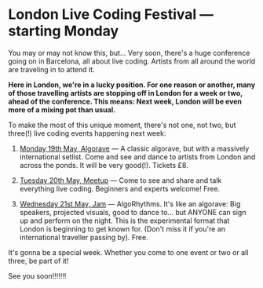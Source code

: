 # London Live Coding Festival — starting Monday

You may or may not know this, but... Very soon, there's a huge conference going on in Barcelona, all about live coding. Artists from all around the world are traveling in to attend it.

**Here in London, we're in a lucky position. For one reason or another, many of those travelling artists are stopping off in London for a week or two, ahead of the conference. This means: Next week, London will be even more of a mixing pot than usual.**

To make the most of this unique moment, there's not one, not two, but three(!) live coding events happening next week:

1. [Monday 19th May, Algorave](https://lu.ma/ydicdxow) — A classic algorave, but with a massively international setlist. Come and see and dance to artists from London and across the ponds. It will be very good(!). Tickets £8.

2. [Tuesday 20th May, Meetup](https://lu.ma/9l9he1o2) — Come to see and share and talk everything live coding. Beginners and experts welcome! Free.

3. [Wednesday 21st May, Jam](https://lu.ma/nwmbc9gb) — AlgoRhythms. It's like an algorave: Big speakers, projected visuals, good to dance to... but ANYONE can sign up and perform on the night. This is the experimental format that London is beginning to get known for. (Don't miss it if you're an international traveller passing by). Free.

It's gonna be a special week. Whether you come to one event or two or all three, be part of it!

See you soon!!!!!!!
